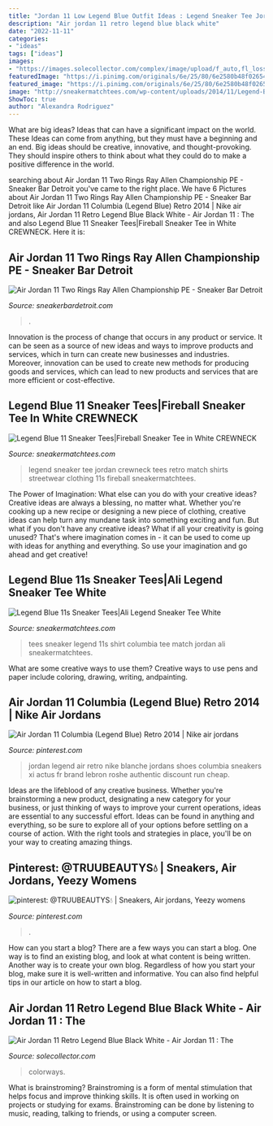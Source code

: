 ```yaml
---
title: "Jordan 11 Low Legend Blue Outfit Ideas : Legend Sneaker Tee Jordan Crewneck Tees Retro Match Shirts Streetwear Clothing 11s Fireball Sneakermatchtees"
description: "Air jordan 11 retro legend blue black white"
date: "2022-11-11"
categories:
- "ideas"
tags: ["ideas"]
images:
- "https://images.solecollector.com/complex/image/upload/f_auto,fl_lossy,q_auto,w_1200/hz258wsjfyx3jeswoj6m_pwkifw"
featuredImage: "https://i.pinimg.com/originals/6e/25/80/6e2580b48f026541c009510a4ba43c9b.jpg"
featured_image: "https://i.pinimg.com/originals/6e/25/80/6e2580b48f026541c009510a4ba43c9b.jpg"
image: "http://sneakermatchtees.com/wp-content/uploads/2014/11/Legend-Blue-11-shirts-to-match-Jordan-Retro-11-Legend-Blue-Sneaker-Tee-Streetwear-Clothing-match-sneakers-21.jpg"
ShowToc: true
author: "Alexandra Rodriguez"
---
```



What are big ideas? Ideas that can have a significant impact on the world. These Ideas can come from anything, but they must have a beginning and an end. Big ideas should be creative, innovative, and thought-provoking. They should inspire others to think about what they could do to make a positive difference in the world.

	

		
searching about Air Jordan 11 Two Rings Ray Allen Championship PE - Sneaker Bar Detroit you've came to the right place. We have 6 Pictures about Air Jordan 11 Two Rings Ray Allen Championship PE - Sneaker Bar Detroit like Air Jordan 11 Columbia (Legend Blue) Retro 2014 | Nike air jordans, Air Jordan 11 Retro Legend Blue Black White - Air Jordan 11 : The and also Legend Blue 11 Sneaker Tees|Fireball Sneaker Tee in White CREWNECK. Here it is:
		
    
## Air Jordan 11 Two Rings Ray Allen Championship PE - Sneaker Bar Detroit

<img loading=lazy src="https://sneakerbardetroit.com/wp-content/uploads/2016/11/air-jordan-11-ray-allen-two-rings-4.jpg" onerror="this.onerror=null;this.src='https://tse3.mm.bing.net/th?id=OIP.ltzPzwbZiWawCngUnCd7jgHaEh&amp;pid=15.1';" alt="Air Jordan 11 Two Rings Ray Allen Championship PE - Sneaker Bar Detroit">

_Source: sneakerbardetroit.com_

>. 

	

Innovation is the process of change that occurs in any product or service. It can be seen as a source of new ideas and ways to improve products and services, which in turn can create new businesses and industries. Moreover, innovation can be used to create new methods for producing goods and services, which can lead to new products and services that are more efficient or cost-effective.

    
## Legend Blue 11 Sneaker Tees|Fireball Sneaker Tee In White CREWNECK

<img loading=lazy src="http://sneakermatchtees.com/wp-content/uploads/2014/11/Legend-Blue-11-shirts-to-match-Jordan-Retro-11-Legend-Blue-Sneaker-Tee-Streetwear-Clothing-match-sneakers-21.jpg" onerror="this.onerror=null;this.src='https://tse2.mm.bing.net/th?id=OIP.C6Uc4DUrqHLWqtoW9oaW0AHaHa&amp;pid=15.1';" alt="Legend Blue 11 Sneaker Tees|Fireball Sneaker Tee in White CREWNECK">

_Source: sneakermatchtees.com_

>legend sneaker tee jordan crewneck tees retro match shirts streetwear clothing 11s fireball sneakermatchtees. 

	

The Power of Imagination: What else can you do with your creative ideas?
Creative ideas are always a blessing, no matter what. Whether you're cooking up a new recipe or designing a new piece of clothing, creative ideas can help turn any mundane task into something exciting and fun. But what if you don't have any creative ideas? What if all your creativity is going unused? That's where imagination comes in - it can be used to come up with ideas for anything and everything. So use your imagination and go ahead and get creative!

    
## Legend Blue 11s Sneaker Tees|Ali Legend Sneaker Tee White

<img loading=lazy src="http://sneakermatchtees.com/wp-content/uploads/2014/12/Legend-Blue-11-shirts-to-match-Columbia-11s-jordans-shirt-that-match-Legend-Blue-11-sneaker-match-tees.jpg" onerror="this.onerror=null;this.src='https://tse3.mm.bing.net/th?id=OIP.st7OhWjboboRHrwvpssSbgHaHa&amp;pid=15.1';" alt="Legend Blue 11s Sneaker Tees|Ali Legend Sneaker Tee White">

_Source: sneakermatchtees.com_

>tees sneaker legend 11s shirt columbia tee match jordan ali sneakermatchtees. 

	

What are some creative ways to use them?
Creative ways to use pens and paper include coloring, drawing, writing, andpainting.

    
## Air Jordan 11 Columbia (Legend Blue) Retro 2014 | Nike Air Jordans

<img loading=lazy src="https://i.pinimg.com/originals/6e/25/80/6e2580b48f026541c009510a4ba43c9b.jpg" onerror="this.onerror=null;this.src='https://tse2.mm.bing.net/th?id=OIP.zBpiDW8lNhRJXhOcntivzgHaFi&amp;pid=15.1';" alt="Air Jordan 11 Columbia (Legend Blue) Retro 2014 | Nike air jordans">

_Source: pinterest.com_

>jordan legend air retro nike blanche jordans shoes columbia sneakers xi actus fr brand lebron roshe authentic discount run cheap. 

	

Ideas are the lifeblood of any creative business. Whether you're brainstorming a new product, designating a new category for your business, or just thinking of ways to improve your current operations, ideas are essential to any successful effort. Ideas can be found in anything and everything, so be sure to explore all of your options before settling on a course of action. With the right tools and strategies in place, you'll be on your way to creating amazing things.

    
## Pinterest: @TRUUBEAUTYS💧 | Sneakers, Air Jordans, Yeezy Womens

<img loading=lazy src="https://i.pinimg.com/originals/1b/8d/a5/1b8da5fd3a435fc054b79bd63405de59.jpg" onerror="this.onerror=null;this.src='https://tse1.mm.bing.net/th?id=OIP.Mvh3P03xx2lBX_5hHKpzlQHaHC&amp;pid=15.1';" alt="pinterest: @TRUUBEAUTYS💧 | Sneakers, Air jordans, Yeezy womens">

_Source: pinterest.com_

>. 

	

How can you start a blog?
There are a few ways you can start a blog. One way is to find an existing blog, and look at what content is being written. Another way is to create your own blog. Regardless of how you start your blog, make sure it is well-written and informative. You can also find helpful tips in our article on how to start a blog.

    
## Air Jordan 11 Retro Legend Blue Black White - Air Jordan 11 : The

<img loading=lazy src="https://images.solecollector.com/complex/image/upload/f_auto,fl_lossy,q_auto,w_1200/hz258wsjfyx3jeswoj6m_pwkifw" onerror="this.onerror=null;this.src='https://tse2.mm.bing.net/th?id=OIP.xpVP-k6PEBrZbnBlcG4X1wHaEN&amp;pid=15.1';" alt="Air Jordan 11 Retro Legend Blue Black White - Air Jordan 11 : The">

_Source: solecollector.com_

>colorways. 

	

What is brainstroming?
Brainstroming is a form of mental stimulation that helps focus and improve thinking skills. It is often used in working on projects or studying for exams. Brainstroming can be done by listening to music, reading, talking to friends, or using a computer screen.

